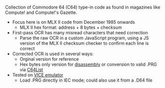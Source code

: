 Collection of Commodore 64 (C64) type-in code as found in magazines like Compute! and Compute!'s Gazette.
* Focus here is on MLX II code from December 1985 onwards
  * MLX II hex format: address + 8 bytes + checksum
* First-pass OCR has many misread characters that need correction
  *  Parse the raw OCR in a custom JavaScript program, using a JS version of the MLX II checksum checker to confirm each line is correct
* Corrected OCR is used in several ways:
  * Orginal version for reference
  * Hex bytes only version for [disassembly](https://www.masswerk.at/6502/disassembler.html) or conversion to valid .PRG via [C64List](https://www.c64-wiki.com/wiki/C64list)
* Tested on [VICE emulator](https://vice-emu.sourceforge.io/)
  * Load .PRG directly in IEC mode; could also use it from a .D64 file
